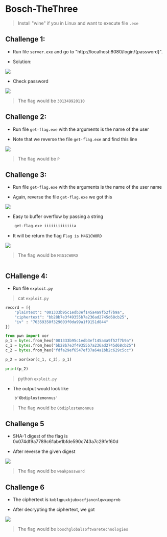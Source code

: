 # Bosch-TheThree

> Install "wine" if you in Linux and want to execute file `.exe`

## Challenge 1:

- Run file `server.exe` and go to "http://localhost:8080/login/{password}".

- Solution:

![](https://imgtr.ee/images/2023/05/19/26iP2.png)

- Check password

![](https://imgtr.ee/images/2023/05/21/2tzKL.png)

> The flag would be `301349920110`

## Challenge 2:

- Run file `get-flag.exe` with the arguments is the name of the user

- Note that we reverse the file `get-flag.exe` and find this line

![](https://imgtr.ee/images/2023/05/21/2tEwM.png)

> The flag would be `P`

## Challenge 3:

- Run file `get-flag.exe` with the arguments is the name of the user name

- Again, reverse the file `get-flag.exe` we got this

![](https://imgtr.ee/images/2023/05/21/2tu31.png)

- Easy to buffer overflow by passing a string

```bash
    get-flag.exe iiiiiiiiiiiiia
```

- It will be return the flag `Flag is M4G1CW0RD`

![](https://imgtr.ee/images/2023/05/21/2tf0X.png)

> The flag would be `M4G1CW0RD`

![]()

## CHallenge 4:

- Run file `exploit.py`

> cat `exploit.py`

```python
record = [{
    "plaintext": "001333b95c1edb3ef145a4a9f52f7b9a",
    "ciphertext": "bb28b7e3f49355b7a236ad2745d68cb25",
    "iv" : "70359350f329603f0da99a1f9151d844"
}]

from pwn import xor
p_1 = bytes.from_hex("001333b95c1edb3ef145a4a9f52f7b9a")
c_1 = bytes.from_hex("bb28b7e3f49355b7a236ad2745d68cb25")
c_2 = bytes.from_hex("fdfa29ef6547ef37a64a1bb2c629c5cc")

p_2 = xor(xor(c_1, c_2), p_1)

print(p_2)
```

> python `exploit.py`

- The output would look like

```cmd
    b'Obdiplostemonnus'
```

> The flag would be `Obdiplostemonnus`

## Challenge 5

- SHA-1 digest of the flag is 0x074df9a7789c61abe1bfde590c743a7c29fef60d

- After reverse the given digest

![](https://imgtr.ee/images/2023/05/21/2tPq3.png)

> The flag would be `weakpassword`

## Challenge 6

- The ciphertext is `kxblqpuxkjubxocfjancnlqwxuxprnb`

- After decrypting the ciphertext, we got

![](https://imgtr.ee/images/2023/05/21/2tjcl.png)

> The flag would be `boschglobalsoftwaretechnologies`
